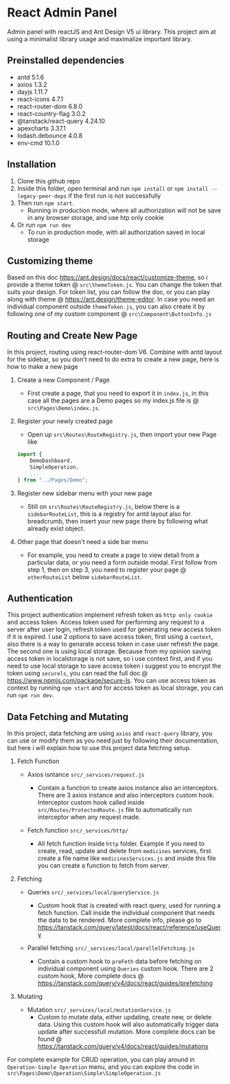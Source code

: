 # React Admin Panel

Admin panel with reactJS and Ant Design V5 ui library. This project aim at using a minimalist library usage and maximalize important library.

## Preinstalled dependencies
- antd 5.1.6
- axios 1.3.2
- dayjs 1.11.7
- react-icons 4.7.1
- react-router-dom 6.8.0
- react-country-flag 3.0.2
- @tanstack/react-query 4.24.10
- apexcharts 3.37.1
- lodash.debounce 4.0.8
- env-cmd 10.1.0

## Installation
1. Clone this github repo
2. Inside this folder, open terminal and run `npm install` or `npm install --legacy-peer-deps` if the first run is not successfully
3. Then run `npm start`.
    - Running in production mode, where all authorization will not be save in any browser storage, and use htp only cookie
4. Or run `npm run dev`
    - To run in production mode, with all authorization saved in local storage 

## Customizing theme
Based on this doc https://ant.design/docs/react/customize-theme, so i provide a theme token @ `src\themeToken.js`.  You can change the token that suits your design.  For token list, you can follow the doc, or you can play along with theme @ https://ant.design/theme-editor.  In case you need an individual component outside `themeToken.js`, you can also create it by following one of my custom component @ `src\Component\ButtonInfo.js`

## Routing and Create New Page
In this project, routing using react-router-dom V6.  Combine with antd layout for the sidebar, so you don't need to do extra to create a new page, here is how to make a new page

1. Create a new Component / Page
    - First create a page, that you need to export it in `index.js`, in this case all the pages are a Demo pages so my index.js file is @ `src\Pages\Demo\index.js`.

2. Register your newly created page
    - Open up `src\Routes\RouteRegistry.js`, then import your new Page like
    ```javascript
    import { 
        DemoDashboard,
        SimpleOperation,
        ...
    } from "../Pages/Demo";
    ```

3. Register new sidebar menu with your new page
    - Still on `src\Routes\RouteRegistry.js`, below there is a `sidebarRouteList`, this is a registry for antd layout also for breadcrumb, then insert your new page there by following what already exist object.

4. Other page that doesn't need a side bar menu
    - For example, you need to create a page to view detail from a particular data, or you need a form outside modal.  First follow from step 1, then on step 3, you need to register your page @ `otherRouteList` below `sidebarRouteList`.

## Authentication
This project authentication implement refresh token as `http only cookie` and access token.  Access token used for performing any request to a server after user login, refresh token used for generating new access token if it is expired.  I use 2 options to save access token, first using a `context`, also there is a way to genarate access token in case user refresh the page.  The second one is using local storage.  Because from my opinion saving access token in localstorage is not save, so i use context first, and if you need to use local storage to save access token i suggest you to encrypt the token using `securels`, you can read the full doc @ https://www.npmjs.com/package/secure-ls.  You can use access token as context by running `npm start` and for access token as local storage, you can run `npm run dev`.
    
## Data Fetching and Mutating
In this project, data fetching are using `axios` and `react-query` library, you can use or modify them as you need just by following their documentation, but here i will explain how to use this project data fetching setup.

1. Fetch Function
    - Axios isntance `src/_services/request.js`
        - Contain a function to create axios instance also an interceptors. There are 3 axios instance and also interceptors custom hook.  Interceptor custom hook called       inside `src/Routes/ProtectedRoute.js` file to automatically run interceptor when any request made.
    
    - Fetch function `src/_services/http/`
        - All fetch function inside `http` folder.  Example if you need to create, read, update and delete from `medicines` services, first create a file name like             `medicinesServices.js` and inside this file you can create a function to fetch from server.

2. Fetching
    - Queries `src/_services/local/queryService.js`
        - Custom hook that is created with react query, used for running a fetch function.  Call inside the individual component that needs the data to be rendered.  More     complete  info, please go to https://tanstack.com/query/latest/docs/react/reference/useQuery

    - Parallel fetching `src/_services/local/parallelFetching.js`
        - Contain a custom hook to `preFeth` data before fetching on individual component using `Queries` custom hook.  There are 2 custom hook,   More complete docs @                    https://tanstack.com/query/v4/docs/react/guides/prefetching
    
3. Mutating
    - Mutation `src/_services/local/mutationService.js`
        - Custom to mutate data, either updating, create new, or delete data.  Using this custom hook will also automatically trigger data update after successfull mutation.  More complete docs can be found @ https://tanstack.com/query/v4/docs/react/guides/mutations

For complete example for CRUD operation, you can play around in `Operation-Simple Operation` menu, and you can explore the code in `src\Pages\Demo\Operation\Simple\SimpleOperation.js`